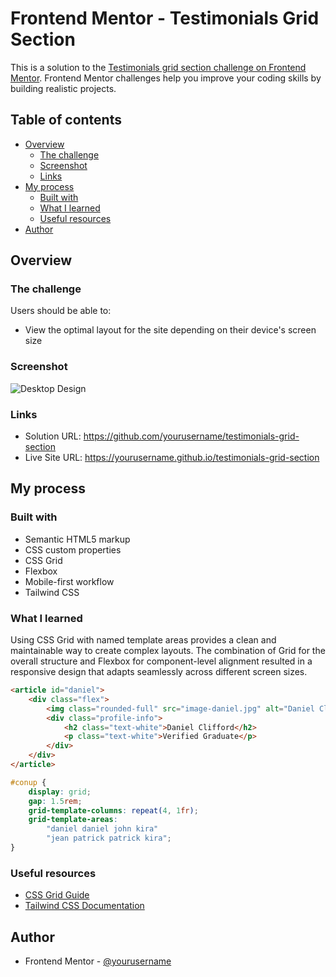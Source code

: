 # Frontend Mentor - Testimonials Grid Section

This is a solution to the [Testimonials grid section challenge on Frontend Mentor](https://www.frontendmentor.io/challenges/testimonials-grid-section-Nnw6J7Un7). Frontend Mentor challenges help you improve your coding skills by building realistic projects.

## Table of contents

- [Overview](#overview)
  - [The challenge](#the-challenge)
  - [Screenshot](#screenshot)
  - [Links](#links)
- [My process](#my-process)
  - [Built with](#built-with)
  - [What I learned](#what-i-learned)
  - [Useful resources](#useful-resources)
- [Author](#author)

## Overview

### The challenge

Users should be able to:

- View the optimal layout for the site depending on their device's screen size

### Screenshot

![Desktop Design](./desktop-design.jpg)

### Links

- Solution URL: https://github.com/yourusername/testimonials-grid-section
- Live Site URL: https://yourusername.github.io/testimonials-grid-section

## My process

### Built with

- Semantic HTML5 markup
- CSS custom properties
- CSS Grid
- Flexbox
- Mobile-first workflow
- Tailwind CSS

### What I learned

Using CSS Grid with named template areas provides a clean and maintainable way to create complex layouts. The combination of Grid for the overall structure and Flexbox for component-level alignment resulted in a responsive design that adapts seamlessly across different screen sizes.

```html
<article id="daniel">
    <div class="flex">
        <img class="rounded-full" src="image-daniel.jpg" alt="Daniel Clifford">
        <div class="profile-info">
            <h2 class="text-white">Daniel Clifford</h2>
            <p class="text-white">Verified Graduate</p>
        </div>
    </div>
</article>
```

```css
#conup {
    display: grid;
    gap: 1.5rem;
    grid-template-columns: repeat(4, 1fr);
    grid-template-areas:
        "daniel daniel john kira"
        "jean patrick patrick kira";
}
```

### Useful resources

- [CSS Grid Guide](https://css-tricks.com/snippets/css/complete-guide-grid/)
- [Tailwind CSS Documentation](https://tailwindcss.com/docs)

## Author

- Frontend Mentor - [@yourusername](https://www.frontendmentor.io/profile/yourusername) 